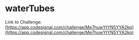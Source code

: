 # waterTubes

Link to Challenge: [https://app.codesignal.com/challenge/Me7huwYtYN5YYA2kq](https://app.codesignal.com/challenge/Me7huwYtYN5YYA2kq)